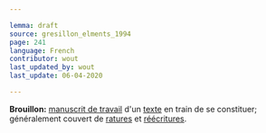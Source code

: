 ```yaml
---

lemma: draft
source: gresillon_elments_1994
page: 241
language: French
contributor: wout
last_updated_by: wout
last_update: 06-04-2020

---
```


**Brouillon:** [manuscrit de travail](manuscriptWorking.html) d'un [texte](text.html) en train de se constituer; généralement couvert de [ratures](deletion.html) et [réécritures](rewriting.html).
